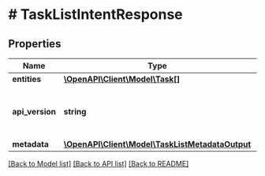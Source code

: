 # # TaskListIntentResponse

## Properties

Name | Type | Description | Notes
------------ | ------------- | ------------- | -------------
**entities** | [**\OpenAPI\Client\Model\Task[]**](Task.md) |  |
**api_version** | **string** | API Version of the Nutanix v3 API framework. | [default to '3.1.0']
**metadata** | [**\OpenAPI\Client\Model\TaskListMetadataOutput**](TaskListMetadataOutput.md) |  |

[[Back to Model list]](../../README.md#models) [[Back to API list]](../../README.md#endpoints) [[Back to README]](../../README.md)
